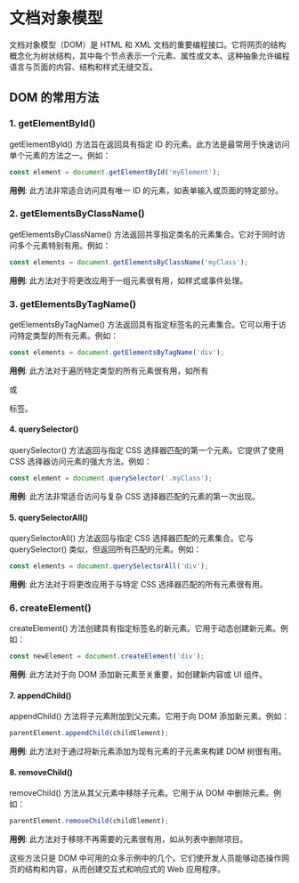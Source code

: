 # 文档对象模型

文档对象模型（DOM）是 HTML 和 XML 文档的重要编程接口。它将网页的结构概念化为树状结构，其中每个节点表示一个元素、属性或文本。这种抽象允许编程语言与页面的内容、结构和样式无缝交互。

## DOM 的常用方法

### 1. getElementById()

getElementById() 方法旨在返回具有指定 ID 的元素。此方法是最常用于快速访问单个元素的方法之一。例如：

```javascript
const element = document.getElementById('myElement');
```

**用例**: 此方法非常适合访问具有唯一 ID 的元素，如表单输入或页面的特定部分。

### 2. getElementsByClassName()

getElementsByClassName() 方法返回共享指定类名的元素集合。它对于同时访问多个元素特别有用。例如：

```javascript
const elements = document.getElementsByClassName('myClass');
```

**用例**: 此方法对于将更改应用于一组元素很有用，如样式或事件处理。

### 3. getElementsByTagName()

getElementsByTagName() 方法返回具有指定标签名的元素集合。它可以用于访问特定类型的所有元素。例如：

```javascript
const elements = document.getElementsByTagName('div');
```

**用例**: 此方法对于遍历特定类型的所有元素很有用，如所有 <div> 或 <p> 标签。

#### 4. querySelector()

querySelector() 方法返回与指定 CSS 选择器匹配的第一个元素。它提供了使用 CSS 选择器访问元素的强大方法。例如：

```javascript
const element = document.querySelector('.myClass');
```

**用例**: 此方法非常适合访问与复杂 CSS 选择器匹配的元素的第一次出现。

#### 5. querySelectorAll()

querySelectorAll() 方法返回与指定 CSS 选择器匹配的元素集合。它与 querySelector() 类似，但返回所有匹配的元素。例如：

```javascript
const elements = document.querySelectorAll('div');
```

**用例**: 此方法对于将更改应用于与特定 CSS 选择器匹配的所有元素很有用。

### 6. createElement()

createElement() 方法创建具有指定标签名的新元素。它用于动态创建新元素。例如：

```javascript
const newElement = document.createElement('div');
```

**用例**: 此方法对于向 DOM 添加新元素至关重要，如创建新内容或 UI 组件。

#### 7. appendChild()

appendChild() 方法将子元素附加到父元素。它用于向 DOM 添加新元素。例如：

```javascript
parentElement.appendChild(childElement);
```

**用例**: 此方法对于通过将新元素添加为现有元素的子元素来构建 DOM 树很有用。

#### 8. removeChild()

removeChild() 方法从其父元素中移除子元素。它用于从 DOM 中删除元素。例如：

```javascript
parentElement.removeChild(childElement);
```

**用例**: 此方法对于移除不再需要的元素很有用，如从列表中删除项目。

这些方法只是 DOM 中可用的众多示例中的几个。它们使开发人员能够动态操作网页的结构和内容，从而创建交互式和响应式的 Web 应用程序。

